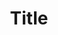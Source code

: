 ---  
name: "iOS 이슈 템플릿"  
about: iOS 이슈 템플릿  
title: "Title"  
labels: "iOS"  
assignees: "kjoonk"  
---